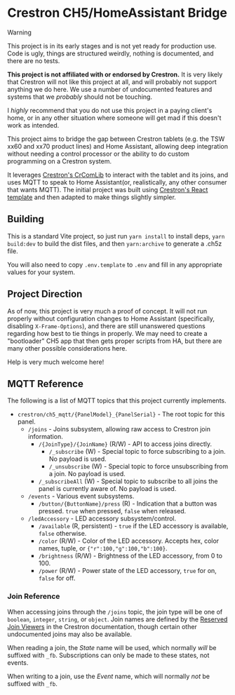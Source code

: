 # Crestron CH5/HomeAssistant Bridge

> [!warning]
> This project is in its early stages and is not yet ready for production use. Code is ugly, things are structured
> weirdly, nothing is documented, and there are no tests.
> 
> **This project is not affiliated with or endorsed by Crestron.** It is very likely that Crestron will not like this
> project at all, and will probably not support anything we do here. We use a number of undocumented features and 
> systems that we _probably_ should not be touching.
> 
> I *highly* recommend that you do not use this project in a paying client's home, or in any other situation where 
> someone will get mad if this doesn't work as intended. 

This project aims to bridge the gap between Crestron tablets (e.g. the TSW xx60 and xx70 product lines) and Home 
Assistant, allowing deep integration without needing a control processor or the ability to do custom programming on
a Crestron system.

It leverages [Crestron's CrComLib][crcomlib] to interact with the tablet and its joins, and uses MQTT to speak to Home 
Assistant(or, realistically, any other consumer that wants MQTT). The initial project was built using 
[Crestron's React template][ch5-react] and then adapted to make things slightly simpler.

[crcomlib]: https://github.com/Crestron/CH5ComponentLibrary
[ch5-react]: https://github.com/jphillipsCrestron/ch5-react-ts-template/

## Building

This is a standard Vite project, so just run `yarn install` to install deps, `yarn build:dev` to build the dist files,
and then `yarn:archive` to generate a .ch5z file.

You will also need to copy `.env.template` to `.env` and fill in any appropriate values for your system.

## Project Direction

As of now, this project is very much a proof of concept. It will not run properly without configuration changes to Home
Assistant (specifically, disabling `X-Frame-Options`), and there are still unanswered questions regarding how best to 
tie things in properly. We may need to create a "bootloader" CH5 app that then gets proper scripts from HA, but there
are many other possible considerations here.

Help is very much welcome here!

## MQTT Reference

The following is a list of MQTT topics that this project currently implements.

* `crestron/ch5_mqtt/{PanelModel}_{PanelSerial}` - The root topic for this panel.
  * `/joins` - Joins subsystem, allowing raw access to Crestron join information.
    * `/{JoinType}/{JoinName}` (R/W) - API to access joins directly.
      * `/_subscribe` (W) - Special topic to force subscribing to a join. No payload is used.
      * `/_unsubscribe` (W) - Special topic to force unsubscribing from a join. No payload is used.
    * `/_subscribeAll` (W) - Special topic to subscribe to all joins the panel is currently aware of. No payload is used.
  * `/events` - Various event subsystems.
    * `/button/{ButtonName}/press` (R) - Indication that a button was pressed. `true` when pressed, `false` when released.
  * `/ledAccessory` - LED accessory subsystem/control.
    * `/available` (R, persistent) - `true` if the LED accessory is available, `false` otherwise.
    * `/color` (R/W) - Color of the LED accessory. Accepts hex, color names, tuple, or `{"r":100,"g":100,"b":100}`.
    * `/brightness` (R/W) - Brightness of the LED accessory, from 0 to 100.
    * `/power` (R/W) - Power state of the LED accessory, `true` for on, `false` for off.


### Join Reference

When accessing joins through the `/joins` topic, the join type will be one of `boolean`, `integer`, `string`, or 
`object`. Join names are defined by the [Reserved Join Viewers][rjviewer] in the Crestron documentation, though certain
other undocumented joins may also be available.

When reading a join, the *State* name will be used, which normally *will* be suffixed with `_fb`. Subscriptions can only
be made to these states, not events.

When writing to a join, use the *Event* name, which will normally *not* be suffixed with `_fb`.

[rjviewer]: https://sdkcon78221.crestron.com/downloads/rjviewapp/index.html
